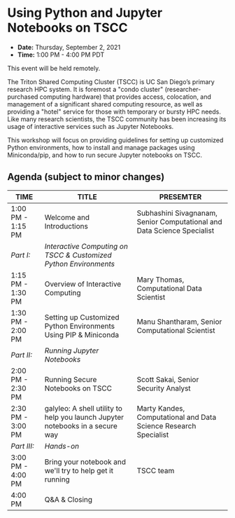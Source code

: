# Using Python and Jupyter Notebooks on TSCC

* **Date:**  Thursday, September 2, 2021
* **Time:** 1:00 PM - 4:00 PM PDT

This event will be held remotely.

The Triton Shared Computing Cluster (TSCC) is UC San Diego’s primary research HPC system. It is foremost a "condo cluster" (researcher-purchased computing hardware) that provides access, colocation, and management of a significant shared computing resource, as well as providing a "hotel" service for those with temporary or bursty HPC needs. Like many research scientists, the TSCC community has been increasing its usage of interactive services such as Jupyter Notebooks.

This workshop will focus on providing guidelines for setting up customized Python environments, how to install and manage packages using Miniconda/pip, and how to run secure Jupyter notebooks on TSCC.

## Agenda (subject to minor changes)
| **TIME** |  **TITLE** | **PRESEMTER** |
| ----- | -----  | ----- |
| 1:00 PM - 1:15 PM  |  Welcome and Introductions | Subhashini Sivagnanam, Senior Computational and Data Science Specialist | 
 | *Part I:*  |  *Interactive Computing on TSCC & Customized Python Environments* |  | 
 | 1:15 PM - 1:30 PM  |  Overview of Interactive Computing | Mary Thomas, Computational Data Scientist | 
 | 1:30 PM - 2:00 PM  |  Setting up Customized Python Environments Using PIP & Miniconda | Manu Shantharam, Senior Computational Scientist | 
 | *Part II:*  | *Running Jupyter Notebooks* |  | 
 | 2:00 PM - 2:30 PM  |  Running Secure Notebooks on TSCC | Scott Sakai, Senior Security Analyst |
 | 2:30 PM - 3:00 PM  |  galyleo: A shell utility to help you launch Jupyter notebooks in a secure way | Marty Kandes, Computational and Data Science Research Specialist | 
 | *Part III:*  | *Hands-on* | | 
 | 3:00 PM - 4:00 PM  |  Bring your notebook and we'll try to help get it running | TSCC team | 
 | 4:00 PM  |  Q&A & Closing  |  | 
